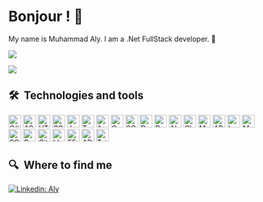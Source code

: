
# Bonjour ! 🥖

My name is Muhammad Aly. I am a .Net FullStack developer. 🥐

![](https://user-images.githubusercontent.com/507615/90595977-95e70e80-e220-11ea-864a-6a61adaff212.png)

![](https://visitor-badge.glitch.me/badge?page_id=afc163.afc163)


## 🛠  Technologies and tools

<a name="learning-now"></a>


[<img src="https://img.shields.io/badge/C%23-2396ED?logo=CSharp&logoColor=white" alt="C# logo" title="C# Developer" height="25" />](#)
[<img src="https://img.shields.io/badge/ASP.NET_Core-512BD4?logo=ASP.NET&logoColor=white" alt="ASP.NET Core logo" title="ASP.NET Core Developer" height="25" />](#)
[<img src="https://img.shields.io/badge/HTML-E34F26?logo=HTML5&logoColor=white" alt="HTML logo" title="HTML Developer" height="25" />](#)
[<img src="https://img.shields.io/badge/CSS-1572B6?logo=CSS3&logoColor=white" alt="CSS logo" title="CSS Developer" height="25" />](#)
[<img src="https://img.shields.io/badge/JavaScript-F7DF1E?logo=JavaScript&logoColor=black" alt="JavaScript logo" title="JavaScript Developer" height="25" />](#)
[<img src="https://img.shields.io/badge/TypeScript-3178C6?logo=TypeScript&logoColor=white" alt="TypeScript logo" title="TypeScript Developer" height="25" />](#)
[<img src="https://img.shields.io/badge/Angular-DD0031?logo=Angular&logoColor=white" alt="Angular logo" title="Angular Developer" height="25" />](#)
[<img src="https://img.shields.io/badge/OOP-000000?logo=Java&logoColor=white" alt="OOP logo" title="Object-Oriented Programming" height="25" />](#)
[<img src="https://img.shields.io/badge/SOLID-4B4B4B?logo=Java&logoColor=white" alt="SOLID principles logo" title="SOLID Principles" height="25" />](#)
[<img src="https://img.shields.io/badge/Design_Patterns-6F6F6F?logo=Java&logoColor=white" alt="Design Patterns" title="Design Patterns" height="25" />](#)
[<img src="https://img.shields.io/badge/Data_Structures-FF9E0A?logo=Python&logoColor=white" alt="Data Structures" title="Data Structures" height="25" />](#)
[<img src="https://img.shields.io/badge/Algorithms-5E5E5E?logo=Java&logoColor=white" alt="Algorithms" title="Algorithms" height="25" />](#)
[<img src="https://img.shields.io/badge/Clean_Architecture-0082B3?logo=Java&logoColor=white" alt="Clean Architecture" title="Clean Architecture" height="25" />](#)
[<img src="https://img.shields.io/badge/MVC-0074CC?logo=Java&logoColor=white" alt="MVC logo" title="MVC" height="25" />](#)
[<img src="https://img.shields.io/badge/APIs_Integration-4D90FE?logo=Postman&logoColor=white" alt="APIs Integration logo" title="APIs Integration" height="25" />](#)
[<img src="https://img.shields.io/badge/Local_Database-0066CC?logo=Microsoft-SQL-Server&logoColor=white" alt="Local Database logo" title="Local Database" height="25" />](#)
[<img src="https://img.shields.io/badge/MS_SQL_Server-CC2927?logo=Microsoft-SQL-Server&logoColor=white" alt="MS SQL Server logo" title="MS SQL Server" height="25" />](#)
[<img src="https://img.shields.io/badge/SQLite-003B57?logo=SQLite&logoColor=white" alt="SQLite logo" title="SQLite" height="25" />](#)
[<img src="https://img.shields.io/badge/Payments_Integration-4E7C7B?logo=Stripe&logoColor=white" alt="Payments Integration logo" title="Payments Integration" height="25" />](#)
[<img src="https://img.shields.io/badge/Git-F05032?logo=Git&logoColor=white" alt="Git logo" title="Version Control" height="25" />](#)
[<img src="https://img.shields.io/badge/LINQ-006400?logo=Microsoft&logoColor=white" alt="LINQ logo" title="LINQ" height="25" />](#)
[<img src="https://img.shields.io/badge/EF_Core-7C8F7D?logo=Entity-Framework&logoColor=white" alt="EF Core logo" title="EF Core" height="25" />](#)
[<img src="https://img.shields.io/badge/ADO.Net-0076D3?logo=Microsoft&logoColor=white" alt="ADO.Net logo" title="ADO.Net" height="25" />](#)
[<img src="https://img.shields.io/badge/TailwindCss_-DD0031?logo=TailwindCss&logoColor=white" alt="TailwindCss logo" title="TailwindCSS Developer" height="25" />](#)









## 🔍  Where to find me

[![Linkedin: Aly](https://img.shields.io/badge/-Aly-blue?style=flat-square&logo=Linkedin&logoColor=white&link=https://www.linkedin.com/in/muhammad-aly-076081308/)](https://www.linkedin.com/in/muhammad-aly-076081308/)



[tech_tools_anchor]: #bonjour--
[learning_now_anchor]: #learning-now
[learning_next_anchor]: #learning-next
